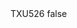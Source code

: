 <?xml version="1.0" encoding="UTF-8"?>
<CustomMetadata xmlns="http://soap.sforce.com/2006/04/metadata">
    <label>TXU526</label>
    <protected>false</protected>
</CustomMetadata>
